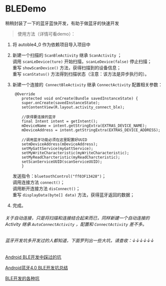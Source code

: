 # BLEDemo
稍稍封装了一下的蓝牙蓝快开发，有助于做蓝牙的快速开发

> 使用方法（详情可看demo）：



1. 将 autoble4_0 作为依赖项目导入项目中
2. 新建一个扫描的 `ScanBleActivity` 继承 `ScanActivity` ；</br>
   调用 `scanLeDevice(ture)` 开始扫描，`scanLeDevice(false)` 停止扫描；</br>
   重写 `showScanDevice()` 方法，获得扫描到的设备信息；</br>
   重写 `scanStatus()` 方法得到扫描状态（注意：该方法是异步执行的）。
3. 新建一个连接的` ConnectBleActivity` 继承 `ConnectActivity` 配置相关参数：</br>
   
        @Override
           protected void onCreate(Bundle savedInstanceState) {
           super.onCreate(savedInstanceState);
           setContentView(R.layout.activity_connect_ble);

           //获得要连接的蓝牙
           final Intent intent = getIntent();
           mDeviceName = intent.getStringExtra(EXTRAS_DEVICE_NAME);
           mDeviceAddress = intent.getStringExtra(EXTRAS_DEVICE_ADDRESS);

           //调用蓝牙功能必须在这里配置好UUID
           setmDeviceAddress(mDeviceAddress);
           setMyGattService(myGattService);
           setMyWriteCharacteristic(myWriteCharacteristic);
           setMyReadCharcteristic(myReadCharcteristic);
           setScanServiceUUID(scanServiceUUID);
           } 
   发送指令：`bluetoothControl("ff03F13428")`； </br>
   调用连接方法 `connect()`；</br>
   调用断开连接方法 `disConnect()`；</br>
   重写 `displayData(byte[] data)` 方法，获得蓝牙返回的数据；</br>
4. 完成。

###### 关于自动连接，只是将扫描和连接结合起来而已，同样新建一个自动连接的 Activity 继承 `AutoConnectActivity` ，配置和 `ConnectActivity` 差不多。

###### 蓝牙开发坑多开发过的人都知道，下面罗列出一些大坑，请查收：↓↓↓↓↓↓

[Android BLE开发中踩过的坑](http://www.jianshu.com/p/d0eedd17f2df)

[Android蓝牙4.0 BLE开发坑总结](http://m.blog.csdn.net/article/details?id=52459629)

[BLE开发的各种坑](http://www.race604.com/android-ble-tips/)


